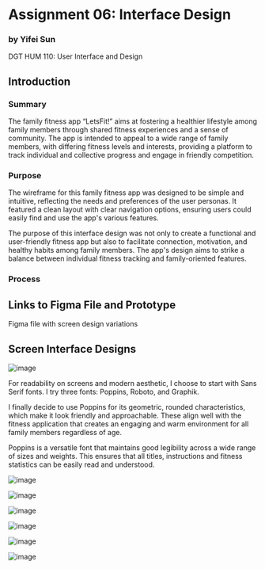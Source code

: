 # Assignment 06: Interface Design

### by Yifei Sun
DGT HUM 110: User Interface and Design

## Introduction
### Summary
The family fitness app “LetsFit!” aims at fostering a healthier lifestyle among family members through shared fitness experiences and a sense of community. The app is intended to appeal to a wide range of family members, with differing fitness levels and interests, providing a platform to track individual and collective progress and engage in friendly competition.

### Purpose
The wireframe for this family fitness app was designed to be simple and intuitive, reflecting the needs and preferences of the user personas. It featured a clean layout with clear navigation options, ensuring users could easily find and use the app's various features.

The purpose of this interface design was not only to create a functional and user-friendly fitness app but also to facilitate connection, motivation, and healthy habits among family members. The app's design aims to strike a balance between individual fitness tracking and family-oriented features.

### Process

## Links to Figma File and Prototype
Figma file with screen design variations

## Screen Interface Designs

![image](Images/Main.png)

For readability on screens and modern aesthetic, I choose to start with Sans Serif fonts. I try three fonts: Poppins, Roboto, and Graphik.

I finally decide to use Poppins for its geometric, rounded characteristics, which make it look friendly and approachable. These align well with the fitness application that creates an engaging and warm environment for all family members regardless of age.

Poppins is a versatile font that maintains good legibility across a wide range of sizes and weights. This ensures that all titles, instructions and fitness statistics can be easily read and understood.

![image](Images/Typography%20Variations.png)

![image](Images/Spacing%20Variations.png)

![image](Images/Shape%20Variations.png)

![image](Images/Shape%20Variations.png)

![image](Images/Color%20Palette%20(Light%20Mode).png)

![image](Images/Color%20Palette%20(Dark%20Mode).png)

